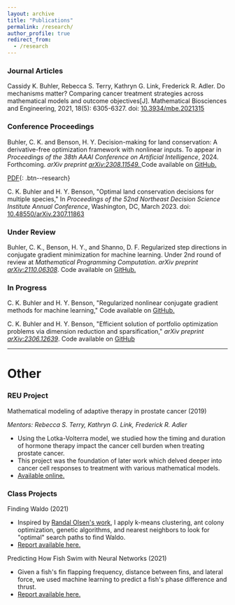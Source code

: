 ```yaml
---
layout: archive
title: "Publications"
permalink: /research/
author_profile: true
redirect_from:
  - /research
---
```



### Journal Articles

Cassidy K. Buhler, Rebecca S. Terry, Kathryn G. Link, Frederick R. Adler. Do mechanisms matter? Comparing cancer treatment strategies across mathematical models and outcome objectives[J]. Mathematical Biosciences and Engineering, 2021, 18(5): 6305-6327. doi: 
<a href="https://www.aimspress.com/article/doi/10.3934/mbe.2021315" target="_blank" rel="noopener noreferrer">10.3934/mbe.2021315</a>

### Conference Proceedings
Buhler, C. K. and Benson, H. Y. Decision-making for land conservation: A derivative-free optimization framework with nonlinear inputs. To appear in *Proceedings of the 38th AAAI Conference on Artificial Intelligence*, 2024. Forthcoming. *arXiv preprint* <a href="https://arxiv.org/abs/2308.11549" target="_blank" rel="noopener noreferrer">*arXiv:2308.11549.* </a> Code available on <a href="https://github.com/cassiebuhler/conservation-dfo" target="_blank"  rel="noopener noreferrer">GitHub.</a>

[PDF](https://arxiv.org/abs/2308.11549){: .btn--research}

C. K. Buhler and H. Y. Benson, "Optimal land conservation decisions for multiple species," In *Proceedings of the 52nd Northeast Decision Science Institute Annual Conference*, Washington, DC, March 2023. doi: <a href="https://arxiv.org/abs/2307.11863" target="_blank" rel="noopener noreferrer"> 10.48550/arXiv.2307.11863</a>


### Under Review


Buhler, C. K., Benson, H. Y., and Shanno, D. F. Regularized step directions in conjugate gradient minimization for machine learning. Under 2nd round of review at *Mathematical Programming Computation*. *arXiv preprint* <a href="https://arxiv.org/abs/2110.06308" target="_blank" rel="noopener noreferrer">*arXiv:2110.06308*</a>.  Code available on <a href="https://github.com/cassiebuhler/ConminCG" target="_blank" rel="noopener noreferrer">GitHub.</a>


### In Progress

C. K. Buhler and H. Y. Benson, "Regularized nonlinear conjugate gradient methods for machine learning," Code available on  <a href="https://github.com/cassiebuhler/ConminCG" target="_blank" rel="noopener noreferrer">GitHub.</a>

C. K. Buhler and H. Y. Benson, "Efficient solution of portfolio optimization problems via dimension reduction and sparsification," *arXiv preprint* <a href="https://arxiv.org/abs/2306.12639" target="_blank"  rel="noopener noreferrer">*arXiv:2306.12639*</a>.  Code available on <a href="https://github.com/cassiebuhler/PODS" target="_blank"  rel="noopener noreferrer">GitHub</a>


---

# Other

### REU Project
Mathematical modeling of adaptive therapy in prostate cancer (2019)

*Mentors: Rebecca S. Terry, Kathryn G. Link, Frederick R. Adler*
- Using the Lotka-Volterra model, we studied how the timing and duration of hormone therapy impact the cancer cell burden when treating prostate cancer. 
- This project was the foundation of later work which delved deeper into cancer cell responses to treatment with various mathematical models.
- <a href="https://our.utah.edu/undergraduate-research-journal/undergraduate-research-journal-2019/" target="_blank" rel="noopener noreferrer">Available online.</a>

### Class Projects 

Finding Waldo (2021)
- Inspired by <a href="http://www.randalolson.com/2015/02/03/heres-waldo-computing-the-optimal-search-strategy-for-finding-waldo/" target="_blank" rel="noopener noreferrer">Randal Olsen's work</a>, I apply k-means clustering, ant colony optimization, genetic algorithms, and nearest neighbors to look for "optimal" search paths to find Waldo. 
-  <a href="/files/FindingWaldo-Buhler.pdf" target="_blank" rel="noopener noreferrer">Report available here.</a>

Predicting How Fish Swim with Neural Networks (2021)
- Given a fish's fin flapping frequency, distance between fins, and lateral force, we used machine learning to predict a fish's phase difference and thrust. 
-  <a href="/files/FishSwim-BuhlerKadapa.pdf" target="_blank" rel="noopener noreferrer">Report available here.</a>


